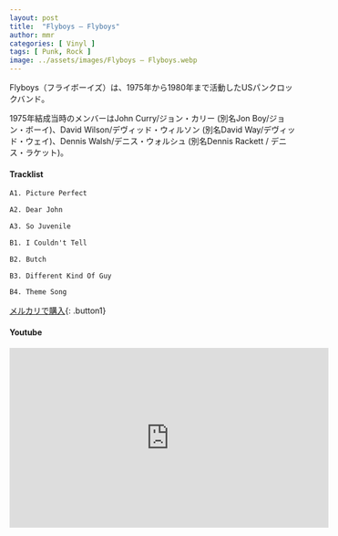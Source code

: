 ```yaml
---
layout: post
title:  "Flyboys – Flyboys"
author: mmr
categories: [ Vinyl ]
tags: [ Punk, Rock ]
image: ../assets/images/Flyboys – Flyboys.webp
---
```


Flyboys（フライボーイズ）は、1975年から1980年まで活動したUSパンクロックバンド。

1975年結成当時のメンバーはJohn Curry/ジョン・カリー (別名Jon Boy/ジョン・ボーイ)、David Wilson/デヴィッド・ウィルソン (別名David Way/デヴィッド・ウェイ)、Dennis Walsh/デニス・ウォルシュ (別名Dennis Rackett / デニス・ラケット)。

#### Tracklist
```md
A1. Picture Perfect

A2. Dear John

A3. So Juvenile

B1. I Couldn't Tell

B2. Butch

B3. Different Kind Of Guy

B4. Theme Song
```

[メルカリで購入](https://jp.mercari.com/item/m86414218570?afid=6142608987){: .button1}

#### Youtube
<iframe width="560" height="315" src="https://www.youtube.com/embed/iRhAmC8dzFE?si=UgNcpjsilSVGwjgi" title="YouTube video player" frameborder="0" allow="accelerometer; autoplay; clipboard-write; encrypted-media; gyroscope; picture-in-picture; web-share" referrerpolicy="strict-origin-when-cross-origin" allowfullscreen></iframe>
